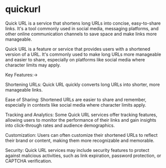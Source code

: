 # quickurl

Quick URL is a service that shortens long URLs into concise, easy-to-share links. It's a tool commonly used in social media, messaging platforms, and other online communication channels to save space and make links more manageable.

Quick URL is a feature or service that provides users with a shortened version of a URL. It's commonly used to make long URLs more manageable and easier to share, especially on platforms like social media where character limits may apply.


Key Features:->

Shortening URLs: Quick URL quickly converts long URLs into shorter, more manageable links.

Ease of Sharing: Shortened URLs are easier to share and remember, especially in contexts like social media where character limits apply.

Tracking and Analytics: Some Quick URL services offer tracking features, allowing users to monitor the performance of their links and gain insights into click-through rates and audience demographics.

Customization: Users can often customize their shortened URLs to reflect their brand or content, making them more recognizable and memorable.

Security: Quick URL services may include security features to protect against malicious activities, such as link expiration, password protection, or CAPTCHA verification.
